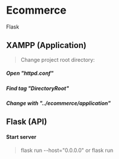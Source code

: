 # Ecommerce
Flask

## XAMPP (Application)
> Change project root directory:
##### Open "httpd.conf"
##### Find tag "DirectoryRoot"
##### Change with "../ecommerce/application"

## Flask (API)
#### Start server
> flask run --host="0.0.0.0" or flask run





